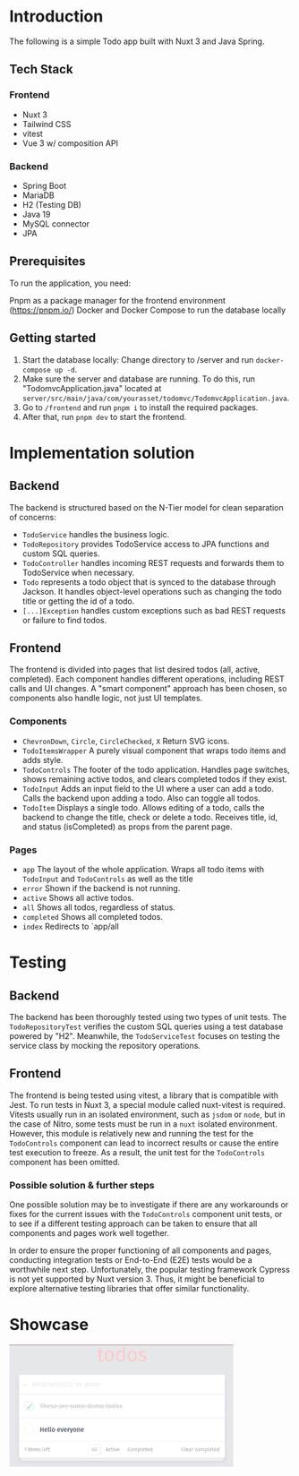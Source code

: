 # Introduction

The following is a simple Todo app built with Nuxt 3 and Java Spring.

## Tech Stack

### Frontend

- Nuxt 3
- Tailwind CSS
- vitest
- Vue 3 w/ composition API

### Backend

- Spring Boot
- MariaDB
- H2 (Testing DB)
- Java 19
- MySQL connector
- JPA

## Prerequisites

To run the application, you need:

Pnpm as a package manager for the frontend environment (https://pnpm.io/)
Docker and Docker Compose to run the database locally

## Getting started

1. Start the database locally: Change directory to /server and run `docker-compose up -d`.
2. Make sure the server and database are running. To do this, run "TodomvcApplication.java" located at `server/src/main/java/com/yourasset/todomvc/TodomvcApplication.java`.
3. Go to `/frontend` and run `pnpm i` to install the required packages.
4. After that, run `pnpm dev` to start the frontend.

# Implementation solution

## Backend

The backend is structured based on the N-Tier model for clean separation of concerns:

- `TodoService` handles the business logic.
- `TodoRepository` provides TodoService access to JPA functions and custom SQL queries.
- `TodoController` handles incoming REST requests and forwards them to TodoService when necessary.
- `Todo` represents a todo object that is synced to the database through Jackson. It handles object-level operations such as changing the todo title or getting the id of a todo.
- `[...]Exception` handles custom exceptions such as bad REST requests or failure to find todos.

## Frontend

The frontend is divided into pages that list desired todos (all, active, completed). Each component handles different operations, including REST calls and UI changes. A "smart component" approach has been chosen, so components also handle logic, not just UI templates.

### Components

- `ChevronDown`, `Circle`, `CircleChecked`, `X` Return SVG icons.
- `TodoItemsWrapper` A purely visual component that wraps todo items and adds style.
- `TodoControls` The footer of the todo application. Handles page switches, shows remaining active todos, and clears completed todos if they exist.
- `TodoInput` Adds an input field to the UI where a user can add a todo. Calls the backend upon adding a todo. Also can toggle all todos.
- `TodoItem` Displays a single todo. Allows editing of a todo, calls the backend to change the title, check or delete a todo. Receives title, id, and status (isCompleted) as props from the parent page.

### Pages

- `app` The layout of the whole application. Wraps all todo items with `TodoInput` and `TodoControls` as well as the title
- `error` Shown if the backend is not running.
- `active` Shows all active todos.
- `all` Shows all todos, regardless of status.
- `completed` Shows all completed todos.
- `index` Redirects to `app/all


# Testing

## Backend

The backend has been thoroughly tested using two types of unit tests. The `TodoRepositoryTest` verifies the custom SQL queries using a test database powered by "H2". Meanwhile, the `TodoServiceTest` focuses on testing the service class by mocking the repository operations.

## Frontend

The frontend is being tested using vitest, a library that is compatible with Jest. To run tests in Nuxt 3, a special module called nuxt-vitest is required. Vitests usually run in an isolated environment, such as `jsdom` or `node`, but in the case of Nitro, some tests must be run in a `nuxt` isolated environment. However, this module is relatively new and running the test for the `TodoControls` component can lead to incorrect results or cause the entire test execution to freeze. As a result, the unit test for the `TodoControls` component has been omitted.

### Possible solution & further steps

One possible solution may be to investigate if there are any workarounds or fixes for the current issues with the `TodoControls` component unit tests, or to see if a different testing approach can be taken to ensure that all components and pages work well together.

In order to ensure the proper functioning of all components and pages, conducting integration tests or End-to-End (E2E) tests would be a worthwhile next step. Unfortunately, the popular testing framework Cypress is not yet supported by Nuxt version 3. Thus, it might be beneficial to explore alternative testing libraries that offer similar functionality.

# Showcase 

<img
  src="documentation/assets/todo.png"
  alt="Screenshot of application"    
  style="display: inline-block; margin: 0 auto; max-width: 400px">

